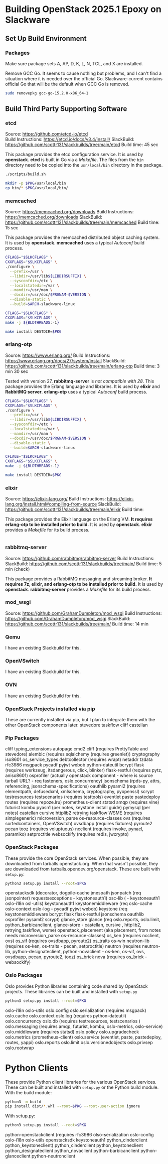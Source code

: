 # Building OpenStack 2025.1 Epoxy on Slackware

## Set Up Build Environment

### Packages

Make sure package sets A, AP, D, K, L, N, TCL, and X are installed.

Remove GCC Go.  It seems to cause nothing but problems, and I can't find a situation where it is needed over the official Go.  Slackware-current contains official Go that will be the default when GCC Go is removed.

```sh
sudo removepkg gcc-go-15.2.0-x86_64-1
```

## Build Third Party Supporting Software

### etcd

Source: <https://github.com/etcd-io/etcd>  
Build Instructions: <https://etcd.io/docs/v3.4/install/>
SlackBuild: <https://github.com/scottr131/slackbuilds/tree/main/etcd>
Build time: 45 sec

This package provides the etcd configuration service.  It is used by **openstack**. **etcd** is built in Go via a *Makefile*.  The files from the `bin` directory need to be copied into the `usr/local/bin` directory in the package.

```sh
./scripts/build.sh

mkdir -p $PKG/usr/local/bin
cp bin/* $PKG/usr/local/bin/
```

### memcached

Source: <https://memcached.org/downloads>
Build Instructions: <https://memcached.org/downloads>
SlackBuild: <https://github.com/scottr131/slackbuilds/tree/main/memcached>
Build time: 15 sec

This package provides the memcached distributed object caching system.  It is used by **openstack**. **memcached** uses a typical *Autoconf* build process.

```sh
CFLAGS="$SLKCFLAGS" \
CXXFLAGS="$SLKCFLAGS" \
./configure \
  --prefix=/usr \
  --libdir=/usr/lib${LIBDIRSUFFIX} \
  --sysconfdir=/etc \
  --localstatedir=/var \
  --mandir=/usr/man \
  --docdir=/usr/doc/$PRGNAM-$VERSION \
  --disable-static \
  --build=$ARCH-slackware-linux

CFLAGS="$SLKCFLAGS" \
CXXFLAGS="$SLKCFLAGS" \
make -j ${BLDTHREADS:-1}

make install DESTDIR=$PKG
```

### erlang-otp

Source: <https://www.erlang.org/>
Build Instructions: <https://www.erlang.org/docs/27/system/install>
SlackBuild:  <https://github.com/scottr131/slackbuilds/tree/main/erlang-otp>
Build time: 3 min 30 sec

Tested with version 27.  **rabbitmq-server** is *not compatible with 28*.  This package provides the Erlang language and libraries.  It is used by **elixir** and **RabbitMQ server**. **erlang-otp** uses a typical *Autoconf* build process.

```sh
CFLAGS="$SLKCFLAGS" \
CXXFLAGS="$SLKCFLAGS" \
./configure \
  --prefix=/usr \
  --libdir=/usr/lib${LIBDIRSUFFIX} \
  --sysconfdir=/etc \
  --localstatedir=/var \
  --mandir=/usr/man \
  --docdir=/usr/doc/$PRGNAM-$VERSION \
  --disable-static \
  --build=$ARCH-slackware-linux

CFLAGS="$SLKCFLAGS" \
CXXFLAGS="$SLKCFLAGS" \
make -j ${BLDTHREADS:-1}

make install DESTDIR=$PKG
```

### elixir

Source: <https://elixir-lang.org/>
Build Instructions: <https://elixir-lang.org/install.html#compiling-from-source>
SlackBuild: <https://github.com/scottr131/slackbuilds/tree/main/elixir>
Build time:

This package provides the Elixir language on the Erlang VM.  **It requires erlang-otp to be installed prior to build.**  It is used by **openstack**. **elixir** provides a *Makefile* for its build process.

```sh

```

### rabbitmq-server

Source: <https://github.com/rabbitmq/rabbitmq-server>
Build Instructions:
SlackBuild: <https://github.com/scottr131/slackbuilds/tree/main/>
Build time: 5 min (check)

This package provides a RabbitMQ messaging and streaming broker.  **It requires 7z, elixir, and erlang-otp to be installed prior to build.**  It is used by **openstack**. **rabbitmq-server** provides a *Makefile* for its build process.

### mod_wsgi

Source: <https://github.com/GrahamDumpleton/mod_wsgi>
Build Instructions: <https://github.com/GrahamDumpleton/mod_wsgi>
SlackBuild: <https://github.com/scottr131/slackbuilds/tree/main/>
Build time: 14 min

### Qemu

I have an existing Slackbuild for this.

### OpenVSwitch

I have an existing Slackbuild for this.

### OVN

I have an existing Slackbuild for this.

### OpenStack Projects installed via pip

These are currently installed via pip, but I plan to integrate them with the other OpenStack components later.
stevedore
taskflow
cliff
castellan

### Pip Packages

cliff
typing_extensions
autopage
cmd2
cliff (requires PrettyTable and stevedore)
alembic (requires sqlalchemy (requires greenlet))
cryptography
iso8601
os_service_types
debtcollector (requires wrapt)
netaddr
tzdata
rfc3986
msgpack
pycadf
pyjwt
webob
python-dateutil
bcrypt
flask (requires werkzeug, itsdangerous, click, blinker)
flask-restful (requires pytz, aniso8601)
osprofiler (actually openstack component - where is source tarball URL? - req fasteners, oslo.concurrency)
jsonschema (rpds-py, attrs, referencing, jsonschema-specifications)
oauthlib
pysaml2 (requires elementpath, defusedxml, xmlschema, cryptography, pyopenssl)
scrypt
testresources
testscenarios (requires testtools)
eventlet
paste
pastedeploy
routes (requires repoze.lru)
prometheus-client
statsd
amqp (requires vine)
futurist
kombu
pyasn1 (per notes, keystone install guide)
pymysql (per notes)
castellan
cursive
httplib2
retrying
taskflow
WSME (requires simplegeneric)
microversion_parse
os-resource-classes
ovs (requires sortedcontainers, OpenVSwitch)
ovsdbapp (requires fixtures)
pyroute2
pecan
tooz (requires voluptuous)
ncclient (requires invoke, pynacl, paramiko)
setproctitle
websockify (requires redis, jwcrypto)

### OpenStack Packages

These provide the core OpenStack services.  When possible, they are downloaded from tarballs.openstack.org.  When that wasn't possible, they are downloaded from tarballs.opendev.org/openstack.  These are built with `setup.py`:

```sh
python3 setup.py install --root=$PKG
```

openstacksdk (decorator, dogpile-cache jmespath jsonpatch (req jsonpointer) requestsexceptions - keystoneauth1)
osc-lib ( - keystoneauth1 oslo-i18n osl-utils)
keystoneauth1
keystonemiddleware (req oslo-cache oslo-context oslo-log - pycadf pyjwt webob)
keystone (req keystonemiddleware bcrypt flask flask-restful jsonschema oauthlib osprofiler pysaml2 scrypt)
glance_store
glance (req oslo.reports, oslo.limit, python_barbicanclient, glance-store - castellan, cursive , httplib2, retrying,taskflow, wsme)
openstack_placement (aka placement, from notes needs microversion_parse  os-resource-classes)
os_ken (requires ncclient, ovs)
os_vif (requires ovsdbapp, pyroute2)
os_traits
os-win
neutron-lib (requires os-ken, os-traits - pecan, setproctitle)
neutron (requires neutron-lib, python-designateclient, python-novaclient - os-ken, os-vif, ovs, ovsdbapp, pecan, pyroute2, tooz)
os_brick
nova (requires os_brick - websockify)

### Oslo Packages

Oslo provides Python libraries containing code shared by OpenStack projects.  These libraries can be built and installed with `setup.py`

```sh
python3 setup.py install --root=$PKG
```

oslo-i18n
oslo-utils
oslo.config
oslo.serialization (requires msgpack)
oslo.cache
oslo.context
oslo.log (requires python-dateutil)
oslo.concurrency
oslo.db (requires testresources, testscenarios )
oslo.messaging (requires amqp, futurist, kombu, oslo-metrics, oslo-service)
oslo.middleware (requires statsd)
oslo.policy
oslo.upgradecheck
oslo.metrics (prometheus-client)
oslo.service (eventlet, paste, pastedeploy, routes, yappi)
oslo.reports
oslo.limit 
oslo.versionedobjects
oslo.privsep
oslo.rootwrap

# Python Clients

These provide Python client libraries for the various OpenStack services.  These can be built and installed with `setup.py` or the Python build module.  With the build module:

```sh
python3 -m build
pip install dist/*.whl --root=$PKG --root-user-action ignore
```

With setup.py:

```sh
python3 setup.py install --root=$PKG
```

python-openstackclient (requires rfc3986 olso-serialization oslo-config oslo-i18n oslo-utils openstacksdk keystoneauth1 python_cinderclient python_keystoneclient)
python_cinderclient
python_keystoneclient
python_designateclient
python_novaclient
python-barbicanclient
python-glanceclient
python-neutronclient